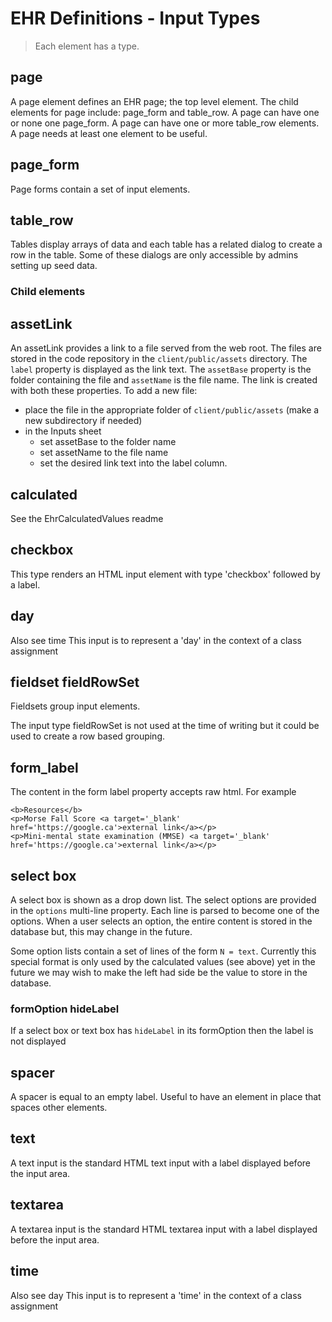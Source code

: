 # EHR Definitions - Input Types

> Each element has a type. 

## page
A page element defines an EHR page; the top level element. The child elements for page include: page_form and table_row.
A page can have one or none one page_form.
A page can have one or more table_row elements.
A page needs at least one element to be useful.

## page_form
Page forms contain a set of input elements. 

## table_row
Tables display arrays of data and each table has a related dialog to create a row in the table. Some of these dialogs are only accessible by admins setting up seed data.

### Child elements

## assetLink
An assetLink provides a link to a file served from the web root. The files are stored in the code repository in the ```client/public/assets``` directory.
The ```label``` property is displayed as the link text.
The ```assetBase``` property is the folder containing the file and ```assetName``` is the file name. The link is created with both 
these properties.  To add a new file:
- place the file in the appropriate folder of ```client/public/assets``` (make a new subdirectory if needed)
- in the Inputs sheet 
  - set assetBase to the folder name
  - set assetName to the file name
  - set the desired link text into the label column.

## calculated
See the EhrCalculatedValues readme

## checkbox
This type renders an HTML input element with type 'checkbox' followed by a label.

## day
Also see time
This input is to represent a 'day' in the context of a class assignment

## fieldset fieldRowSet
Fieldsets group input elements. 

The input type fieldRowSet is not used at the time of writing but it could be used to create a row based
grouping. 

## form_label
The content in the form label property accepts raw html. For example

```angular2html
<b>Resources</b>
<p>Morse Fall Score <a target='_blank' href='https://google.ca'>external link</a></p>
<p>Mini-mental state examination (MMSE) <a target='_blank' href='https://google.ca'>external link</a></p>
```

## select box
A select box is shown as a drop down list. The select options are provided in the ```options``` multi-line property.  Each line
is parsed to become one of the options.  When a user selects an option, the entire content is stored in the database but, this
may change in the future.

Some option lists contain a set of lines of the form ```N = text```.  Currently this special format is only used by the 
calculated values (see above) yet in the future we may wish to make the left had side be the value to store in the database.

### formOption hideLabel
If a select box or text box has ```hideLabel``` in its formOption then the label is not displayed

## spacer
A spacer is equal to an empty label. Useful to have an element in place that spaces other elements.  

## text
A text input is the standard HTML text input with a label displayed before the input area.

## textarea
A textarea input is the standard HTML textarea input with a label displayed before the input area.

## time
Also see day
This input is to represent a 'time' in the context of a class assignment

